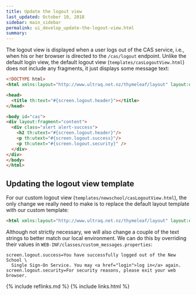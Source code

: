 ```yaml
---
title: Update the logout view
last_updated: October 10, 2018
sidebar: main_sidebar
permalink: ui_develop_update-the-logout-view.html
summary:
---
```


The logout view is displayed when a user logs out of the CAS service, i.e., when his or her browser is directed to the `/cas/logout` endpoint. Unlike the default login view, the default logout view (`templates/casLogoutView.html`) does not include any fragments, it just displays some message text:

```html
<!DOCTYPE html>
<html xmlns:layout="http://www.ultraq.net.nz/thymeleaf/layout" layout:decorate="~{layout}">

<head>
  <title th:text="#{screen.logout.header}"></title>
</head>

<body id="cas">
<div layout:fragment="content">
  <div class="alert alert-success">
    <h2 th:utext="#{screen.logout.header}"/>
    <p th:utext="#{screen.logout.success}"/>
    <p th:utext="#{screen.logout.security}" />
  </div>
</div>
</body>
</html>
```

## Updating the logout view template

For our custom logout view (`templates/newschool/casLogoutView.html`), the only change we really need to make is to replace the default layout template with our custom template:

```html
<html xmlns:layout="http://www.ultraq.net.nz/thymeleaf/layout" layout:decorate="~{newschool/layout}">
```

Although not strictly necessary, we will also change a couple of the text strings to better match our local environment. We can do this by overriding their values in `WEB-INF/classes/custom_messages.properties`:

```properties
screen.logout.success=You have successfully logged out of the New School \
  Single Sign-On Service. You may <a href="login">log in</a> again.
screen.logout.security=For security reasons, please exit your web browser.
```

{% include reflinks.md %}
{% include links.html %}
